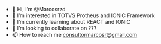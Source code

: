 - 👋 Hi, I’m @Marcosrzd
- 👀 I’m interested in TOTVS Protheus and IONIC Framework
- 🌱 I’m currently learning about REACT and IONIC
- 💞️ I’m looking to collaborate on ???
- 📫 How to reach me consultormarcosr@gmail.com

<!---
Marcosrzd/Marcosrzd is a ✨ special ✨ repository because its `README.md` (this file) appears on your GitHub profile.
You can click the Preview link to take a look at your changes.
--->
